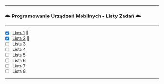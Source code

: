___
### ☁️ Programowanie Urządzeń Mobilnych - Listy Zadań ☁️
***
- [x] <a href="https://https://github.com/W-Stefanska/AndroidStudioPUM/tree/main/QuizLista" target="_blank">Lista 1</a> 💮
- [x] <a href="https://https://github.com/W-Stefanska/AndroidStudioPUM/tree/main/Login" target="_blank">Lista 2</a> 💮
- [ ] Lista 3
- [ ] Lista 4
- [ ] Lista 5
- [ ] Lista 6
- [ ] Lista 7
- [ ] Lista 8
___
